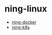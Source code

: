 # ning-linux
* [ning-docker](https://github.com/ningbingjian1/ning/tree/master/ning-linux/ning-docker)
* [ning-k8s](http://example.net/)
